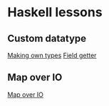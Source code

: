 # Haskell lessons

## Custom datatype

[Making own types](http://learnyouahaskell.com/making-our-own-types-and-typeclasses#algebraic-data-types)
[Field getter](https://stackoverflow.com/a/46749820)

## Map over IO

[Map over IO](https://stackoverflow.com/a/3159480)

